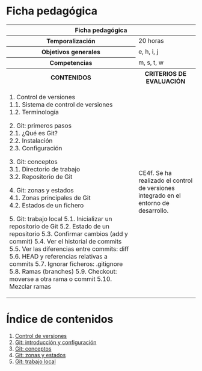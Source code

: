 # Ficha pedagógica

<table>
  <thead>
    <tr><th colspan="2">Ficha pedagógica</th></tr>
  </thead>
  <tbody>
    <tr>
      <th>Temporalización</th><td>20 horas</td>
    </tr>
    <tr>
      <th>Objetivos generales</th><td>e, h, i, j</td>
    </tr>
    <tr>
      <th>Competencias</th><td>m, s, t, w</td>
    </tr>
    <tr>
      <th>CONTENIDOS</th>
      <th>CRITERIOS DE EVALUACIÓN</th>
    </tr>
    <tr>
      <td>
        <p>
          1. Control de versiones<br>
          1.1. Sistema de control de versiones<br>
          1.2. Terminología
        </p>
        <p>
          2. Git: primeros pasos<br>
          2.1. ¿Qué es Git?<br>
          2.2. Instalación<br>
          2.3. Configuración
        </p>
        <p>
          3. Git: conceptos<br>
          3.1. Directorio de trabajo<br>
          3.2. Repositorio de Git
        </p>
        <p>
          4. Git: zonas y estados<br>
		  4.1. Zonas principales de Git<br>
		  4.2. Estados de un fichero
        </p>
	<p>
		5. Git: trabajo local
		5.1. Inicializar un repositorio de Git
		5.2. Estado de un repositorio
		5.3. Confirmar cambios (add y commit)
		5.4. Ver el historial de commits
		5.5. Ver las diferencias entre commits: diff
		5.6. HEAD y referencias relativas a commits
		5.7. Ignorar ficheros: .gitignore
		5.8. Ramas (branches)
		5.9. Checkout: moverse a otra rama o commit
		5.10.  Mezclar ramas
	</p>
      </td>
      <td>
        CE4f. Se ha realizado el control de versiones integrado en el entorno de desarrollo.
      </td>
    </tr>
  </tbody>
</table>

# Índice de contenidos

1. [Control de versiones](01_control_versiones.md)
2. [Git: introducción y configuración](02_git_primeros_pasos.md)
3. [Git: conceptos](03_git_conceptos.md)
4. [Git: zonas y estados](04_git_zonas_estados.md)
5. [Git: trabajo local](05_git_trabajo_local.md)

